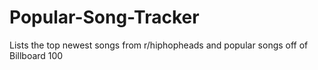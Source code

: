 # Popular-Song-Tracker
Lists the top newest songs from r/hiphopheads and popular songs off of Billboard 100

